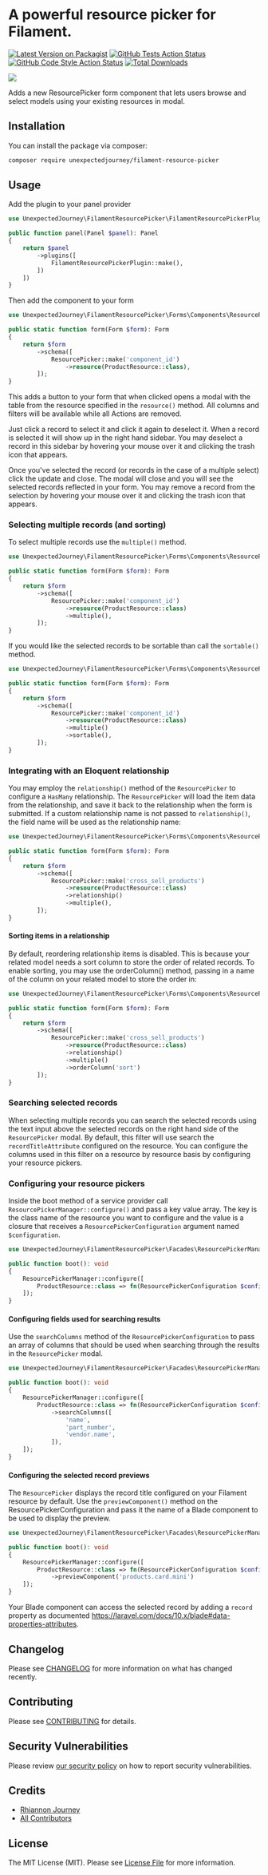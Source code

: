 # A powerful resource picker for Filament.

[![Latest Version on Packagist](https://img.shields.io/packagist/v/unexpectedjourney/filament-resource-picker.svg?style=flat-square)](https://packagist.org/packages/unexpectedjourney/filament-resource-picker)
[![GitHub Tests Action Status](https://img.shields.io/github/actions/workflow/status/unexpectedjourney/filament-resource-picker/run-tests.yml?branch=main&label=tests&style=flat-square)](https://github.com/unexpectedjourney/filament-resource-picker/actions?query=workflow%3Arun-tests+branch%3Amain)
[![GitHub Code Style Action Status](https://img.shields.io/github/actions/workflow/status/unexpectedjourney/filament-resource-picker/fix-php-code-style-issues.yml?branch=main&label=code%20style&style=flat-square)](https://github.com/unexpectedjourney/filament-resource-picker/actions?query=workflow%3A"Fix+PHP+code+style+issues"+branch%3Amain)
[![Total Downloads](https://img.shields.io/packagist/dt/unexpectedjourney/filament-resource-picker.svg?style=flat-square)](https://packagist.org/packages/unexpectedjourney/filament-resource-picker)

<img src="documentation/img/resource-picker.png" />

Adds a new ResourcePicker form component that lets users browse and select
models
using your existing resources in modal.

## Installation

You can install the package via composer:

```bash
composer require unexpectedjourney/filament-resource-picker
```

## Usage

Add the plugin to your panel provider

```php
use UnexpectedJourney\FilamentResourcePicker\FilamentResourcePickerPlugin;

public function panel(Panel $panel): Panel
{
    return $panel
        ->plugins([
            FilamentResourcePickerPlugin::make(),
        ])
    ])
}
```

Then add the component to your form

```php
use UnexpectedJourney\FilamentResourcePicker\Forms\Components\ResourcePicker;

public static function form(Form $form): Form
{
    return $form
        ->schema([
            ResourcePicker::make('component_id')
                ->resource(ProductResource::class),
        ]);
}
```

This adds a button to your form that when clicked opens a modal with the table
from the resource specified in the `resource()` method. All columns and filters
will be available while all Actions are removed.

Just click a record to select it and click it again to deselect it. When a
record is selected it will show up in the right hand sidebar. You may deselect a
record in this sidebar by hovering your mouse over it and clicking the trash
icon that appears.

Once you've selected the record (or records in the case of a multiple select)
click the update and close. The modal will close and you will see the selected
records reflected in your form. You may remove a record from the selection by
hovering your mouse over it and clicking the trash icon that appears.

### Selecting multiple records (and sorting)

To select multiple records use the `multiple()` method.

```php
use UnexpectedJourney\FilamentResourcePicker\Forms\Components\ResourcePicker;

public static function form(Form $form): Form
{
    return $form
        ->schema([
            ResourcePicker::make('component_id')
                ->resource(ProductResource::class)
                ->multiple(),
        ]);
}
```

If you would like the selected records to be sortable than call the `sortable()`
method.

```php
use UnexpectedJourney\FilamentResourcePicker\Forms\Components\ResourcePicker;

public static function form(Form $form): Form
{
    return $form
        ->schema([
            ResourcePicker::make('component_id')
                ->resource(ProductResource::class)
                ->multiple()
                ->sortable(),
        ]);
}
```

### Integrating with an Eloquent relationship

You may employ the `relationship()` method of the `ResourcePicker` to configure
a `HasMany`
relationship. The `ResourcePicker` will load the item data from the
relationship, and save
it back to the relationship when the form is submitted. If a custom relationship
name is not passed to `relationship()`, the field name will be used as the
relationship name:

```php
use UnexpectedJourney\FilamentResourcePicker\Forms\Components\ResourcePicker;

public static function form(Form $form): Form
{
    return $form
        ->schema([
            ResourcePicker::make('cross_sell_products')
                ->resource(ProductResource::class)
                ->relationship()
                ->multiple(),
        ]);
}
```

#### Sorting items in a relationship

By default, reordering relationship items is disabled. This is because your
related model needs a sort column to store the order of related records. To
enable sorting, you may use the orderColumn() method, passing in a name of the
column on your related model to store the order in:

```php
use UnexpectedJourney\FilamentResourcePicker\Forms\Components\ResourcePicker;

public static function form(Form $form): Form
{
    return $form
        ->schema([
            ResourcePicker::make('cross_sell_products')
                ->resource(ProductResource::class)
                ->relationship()
                ->multiple()
                ->orderColumn('sort')
        ]);
}
```

### Searching selected records

When selecting multiple records you can search the selected records using the
text input above the selected records on the right hand side of
the `ResourcePicker` modal. By default, this filter will use search
the `recordTitleAttribute` configured on the resource. You can configure the
columns used in this filter on a resource by resource basis by configuring your
resource pickers.

### Configuring your resource pickers

Inside the boot method of a service provider
call `ResourcePickerManager::configure()` and pass a key value array. The key is
the class name of the resource you want to configure and the value is a
closure that receives a `ResourcePickerConfiguration` argument
named `$configuration`.

```php
use UnexpectedJourney\FilamentResourcePicker\Facades\ResourcePickerManager;

public function boot(): void
{
    ResourcePickerManager::configure([
        ProductResource::class => fn(ResourcePickerConfiguration $configuration) => $configuration,
    ]);
}
```

#### Configuring fields used for searching results

Use the `searchColumns` method of the `ResourcePickerConfiguration` to pass an
array of columns that should be used when searching through the results in
the `ResourcePicker` modal.

```php
use UnexpectedJourney\FilamentResourcePicker\Facades\ResourcePickerManager;

public function boot(): void
{
    ResourcePickerManager::configure([
        ProductResource::class => fn(ResourcePickerConfiguration $configuration) => $configuration
            ->searchColumns([
                'name',
                'part_number',
                'vendor.name',
            ]),
    ]);
}
```

#### Configuring the selected record previews

The `ResourcePicker` displays the record title configured on your Filament
resource by default. Use the `previewComponent()` method on the
ResourcePickerConfiguration and pass it the name of a Blade component to be used
to display the preview.

```php
use UnexpectedJourney\FilamentResourcePicker\Facades\ResourcePickerManager;

public function boot(): void
{
    ResourcePickerManager::configure([
        ProductResource::class => fn(ResourcePickerConfiguration $configuration) => $configuration
            ->previewComponent('products.card.mini')
    ]);
}
```

Your Blade component can access the selected record by adding a `record`
property as
documented https://laravel.com/docs/10.x/blade#data-properties-attributes.

## Changelog

Please see [CHANGELOG](CHANGELOG.md) for more information on what has changed
recently.

## Contributing

Please see [CONTRIBUTING](.github/CONTRIBUTING.md) for details.

## Security Vulnerabilities

Please review [our security policy](../../security/policy) on how to report
security vulnerabilities.

## Credits

- [Rhiannon Journey](https://github.com/rhiannonjourney)
- [All Contributors](../../contributors)

## License

The MIT License (MIT). Please see [License File](LICENSE.md) for more
information.
